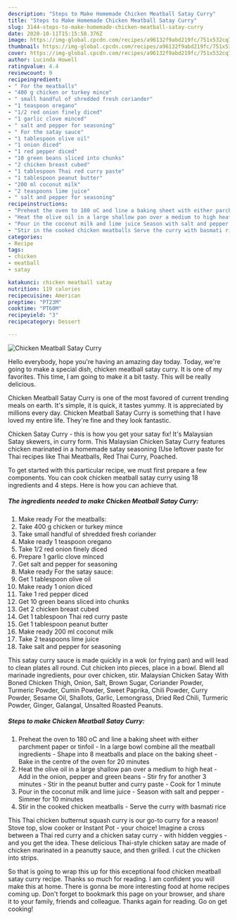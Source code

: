 ```yaml
---
description: "Steps to Make Homemade Chicken Meatball Satay Curry"
title: "Steps to Make Homemade Chicken Meatball Satay Curry"
slug: 3144-steps-to-make-homemade-chicken-meatball-satay-curry
date: 2020-10-11T15:15:58.376Z
image: https://img-global.cpcdn.com/recipes/a96132f9abd219fc/751x532cq70/chicken-meatball-satay-curry-recipe-main-photo.jpg
thumbnail: https://img-global.cpcdn.com/recipes/a96132f9abd219fc/751x532cq70/chicken-meatball-satay-curry-recipe-main-photo.jpg
cover: https://img-global.cpcdn.com/recipes/a96132f9abd219fc/751x532cq70/chicken-meatball-satay-curry-recipe-main-photo.jpg
author: Lucinda Howell
ratingvalue: 4.4
reviewcount: 9
recipeingredient:
- " For the meatballs"
- "400 g chicken or turkey mince"
- " small handful of shredded fresh coriander"
- "1 teaspoon oregano"
- "1/2 red onion finely diced"
- "1 garlic clove minced"
- " salt and pepper for seasoning"
- " For the satay sauce"
- "1 tablespoon olive oil"
- "1 onion diced"
- "1 red pepper diced"
- "10 green beans sliced into chunks"
- "2 chicken breast cubed"
- "1 tablespoon Thai red curry paste"
- "1 tablespoon peanut butter"
- "200 ml coconut milk"
- "2 teaspoons lime juice"
- " salt and pepper for seasoning"
recipeinstructions:
- "Preheat the oven to 180 oC and line a baking sheet with either parchment paper or tinfoil In a large bowl combine all the meatball ingredients Shape into 8 meatballs and place on the baking sheet Bake in the centre of the oven for 20 minutes"
- "Heat the olive oil in a large shallow pan over a medium to high heat Add in the onion, pepper and green beans Stir fry for another 3 minutes Stir in the peanut butter and curry paste Cook for 1 minute"
- "Pour in the coconut milk and lime juice Season with salt and pepper Simmer for 10 minutes"
- "Stir in the cooked chicken meatballs Serve the curry with basmati rice"
categories:
- Recipe
tags:
- chicken
- meatball
- satay

katakunci: chicken meatball satay 
nutrition: 119 calories
recipecuisine: American
preptime: "PT23M"
cooktime: "PT60M"
recipeyield: "3"
recipecategory: Dessert

---
```



![Chicken Meatball Satay Curry](https://img-global.cpcdn.com/recipes/a96132f9abd219fc/751x532cq70/chicken-meatball-satay-curry-recipe-main-photo.jpg)

Hello everybody, hope you're having an amazing day today. Today, we're going to make a special dish, chicken meatball satay curry. It is one of my favorites. This time, I am going to make it a bit tasty. This will be really delicious.

Chicken Meatball Satay Curry is one of the most favored of current trending meals on earth. It's simple, it is quick, it tastes yummy. It is appreciated by millions every day. Chicken Meatball Satay Curry is something that I have loved my entire life. They're fine and they look fantastic.

Chicken Satay Curry - this is how you get your satay fix! It&#39;s Malaysian Satay skewers, in curry form. This Malaysian Chicken Satay Curry features chicken marinated in a homemade satay seasoning (Use leftover paste for Thai recipes like Thai Meatballs, Red Thai Curry, Poached.


To get started with this particular recipe, we must first prepare a few components. You can cook chicken meatball satay curry using 18 ingredients and 4 steps. Here is how you can achieve that.

<!--inarticleads1-->

##### The ingredients needed to make Chicken Meatball Satay Curry:

1. Make ready  For the meatballs:
1. Take 400 g chicken or turkey mince
1. Take  small handful of shredded fresh coriander
1. Make ready 1 teaspoon oregano
1. Take 1/2 red onion finely diced
1. Prepare 1 garlic clove minced
1. Get  salt and pepper for seasoning
1. Make ready  For the satay sauce:
1. Get 1 tablespoon olive oil
1. Make ready 1 onion diced
1. Take 1 red pepper diced
1. Get 10 green beans sliced into chunks
1. Get 2 chicken breast cubed
1. Get 1 tablespoon Thai red curry paste
1. Get 1 tablespoon peanut butter
1. Make ready 200 ml coconut milk
1. Take 2 teaspoons lime juice
1. Take  salt and pepper for seasoning


This satay curry sauce is made quickly in a wok (or frying pan) and will lead to clean plates all round. Cut chicken into pieces, place in a bowl. Blend all marinade ingredients, pour over chicken, stir. Malaysian Chicken Satay With Boned Chicken Thigh, Onion, Salt, Brown Sugar, Coriander Powder, Turmeric Powder, Cumin Powder, Sweet Paprika, Chili Powder, Curry Powder, Sesame Oil, Shallots, Garlic, Lemongrass, Dried Red Chili, Turmeric Powder, Ginger, Galangal, Unsalted Roasted Peanuts. 

<!--inarticleads2-->

##### Steps to make Chicken Meatball Satay Curry:

1. Preheat the oven to 180 oC and line a baking sheet with either parchment paper or tinfoil - In a large bowl combine all the meatball ingredients - Shape into 8 meatballs and place on the baking sheet - Bake in the centre of the oven for 20 minutes
1. Heat the olive oil in a large shallow pan over a medium to high heat - Add in the onion, pepper and green beans - Stir fry for another 3 minutes - Stir in the peanut butter and curry paste - Cook for 1 minute
1. Pour in the coconut milk and lime juice - Season with salt and pepper - Simmer for 10 minutes
1. Stir in the cooked chicken meatballs - Serve the curry with basmati rice


This Thai chicken butternut squash curry is our go-to curry for a reason! Stove top, slow cooker or Instant Pot - your choice! Imagine a cross between a Thai red curry and a chicken satay curry - with hidden veggies - and you get the idea. These delicious Thai-style chicken satay are made of chicken marinated in a peanutty sauce, and then grilled. I cut the chicken into strips. 

So that is going to wrap this up for this exceptional food chicken meatball satay curry recipe. Thanks so much for reading. I am confident you will make this at home. There is gonna be more interesting food at home recipes coming up. Don't forget to bookmark this page on your browser, and share it to your family, friends and colleague. Thanks again for reading. Go on get cooking!
